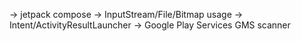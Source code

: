 -> jetpack compose
-> InputStream/File/Bitmap usage
-> Intent/ActivityResultLauncher
-> Google Play Services GMS scanner
